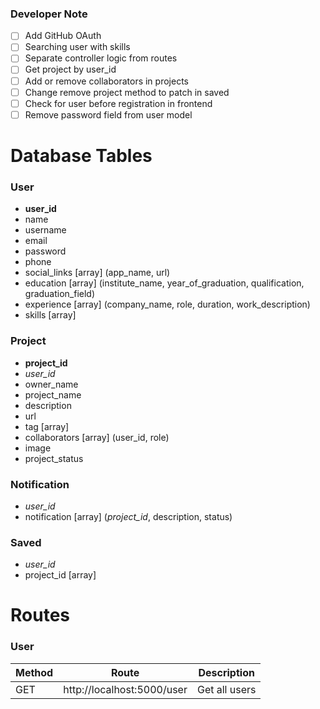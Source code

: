### Developer Note

- [ ] Add GitHub OAuth
- [ ] Searching user with skills
- [ ] Separate controller logic from routes
- [ ] Get project by user_id
- [ ] Add or remove collaborators in projects
- [ ] Change remove project method to patch in saved
- [ ] Check for user before registration in frontend
- [ ] Remove password field from user model

# Database Tables

### User

- **user_id**
- name
- username
- email
- password
- phone
- social_links [array] (app_name, url)
- education [array] (institute_name, year_of_graduation, qualification, graduation_field)
- experience [array] (company_name, role, duration, work_description)
- skills [array]

### Project

- **project_id**
- _user_id_
- owner_name
- project_name
- description
- url
- tag [array]
- collaborators [array] (user_id, role)
- image
- project_status

### Notification

- _user_id_
- notification [array] (_project_id_, description, status)

### Saved

- _user_id_
- project_id [array]

# Routes

### User

| Method | Route                      | Description   |
| ------ | -------------------------- | ------------- |
| GET    | http://localhost:5000/user | Get all users |
